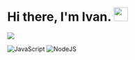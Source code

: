 <h1>
  Hi there, I'm Ivan.</a> 
  <img src="https://github.com/blackcater/blackcater/raw/main/images/Hi.gif" height="32"/>
</h1>

![](https://github-profile-summary-cards.vercel.app/api/cards/profile-details?username=webfryingpan&theme=solarized_dark)

![JavaScript](https://img.shields.io/badge/javascript-%23323330.svg?style=for-the-badge&logo=javascript&logoColor=%23F7DF1E)
![NodeJS](https://img.shields.io/badge/node.js-6DA55F?style=for-the-badge&logo=node.js&logoColor=white)
